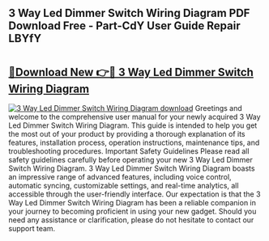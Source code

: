 ## 3 Way Led Dimmer Switch Wiring Diagram PDF Download Free - Part-CdY User Guide Repair LBYfY

# <h2><a href="http://dfm5m0.blite.top/?on=3+Way+Led+Dimmer+Switch+Wiring+Diagram">🔗Download New 👉🔴 3 Way Led Dimmer Switch Wiring Diagram</a></h2>

[![3 Way Led Dimmer Switch Wiring Diagram download](https://i.imgur.com/lujVjoI.png)](http://dfm5m0.blite.top/?on=3+Way+Led+Dimmer+Switch+Wiring+Diagram)
Greetings and welcome to the comprehensive user manual for your newly acquired 3 Way Led Dimmer Switch Wiring Diagram. This guide is intended to help you get the most out of your product by providing a thorough explanation of its features, installation process, operation instructions, maintenance tips, and troubleshooting procedures. Important Safety Guidelines Please read all safety guidelines carefully before operating your new 3 Way Led Dimmer Switch Wiring Diagram. 3 Way Led Dimmer Switch Wiring Diagram boasts an impressive range of advanced features, including voice control, automatic syncing, customizable settings, and real-time analytics, all accessible through the user-friendly interface. Our expectation is that the 3 Way Led Dimmer Switch Wiring Diagram has been a reliable companion in your journey to becoming proficient in using your new gadget. Should you need any assistance or clarification, please do not hesitate to contact our support team.
